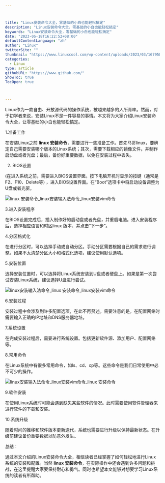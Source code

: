 ```yaml
---



title: "Linux安装命令大全，零基础的小白也能轻松搞定"
description: "Linux安装命令大全，零基础的小白也能轻松搞定"
keywords: "Linux安装命令大全，零基础的小白也能轻松搞定"
date: "2023-06-18T16:22:52+08:00"
defaultContentLanguage: "zh"
author: "Linux"
twitterSite: ""
thumbnail: "https://www.linuxcool.com/wp-content/uploads/2023/03/1679580368731_0.png"
categories:
  - Linux
type: article
githubURL: "https://www.github.com/"
ShowToc: true
TocOpen: true



---
```


Linux作为一款自由、开放源代码的操作系统，被越来越多的人所青睐。然而，对于初学者来说，安装Linux不是一件容易的事情。本文将为大家介绍Linux安装命令大全，让零基础的小白也能轻松搞定。

1.准备工作

在安装Linux之前 **linux 安装命令**，需要进行一些准备工作。首先马哥linux，要确定自己需要安装哪个版本的Linux系统；其次，需要下载相应的镜像文件，并制作启动盘或者光盘；最后，备份好重要数据，以免在安装过程中丢失。

2. BIOS设置

(在进入系统之前，需要进入BIOS设置界面。按下电脑开机时显示的按键（通常是F2、F10、Delete等) ，进入BIOS设置界面。在“Boot”选项卡中将启动设备调整为U盘或者光驱。

![linux 安装命令_linux安装输入法命令_linux安装vim命令](https://www.linuxcool.com/wp-content/uploads/2023/03/1679580368731_0.png)

3.进入安装程序

在BIOS设置完成后，插入制作好的启动盘或者光盘，并重启电脑。进入安装程序后，选择相应语言和时区linux 版本，并点击“下一步”。

4.分区格式化

在进行分区时，可以选择手动或自动分区。手动分区需要根据自己的需求进行调整。如果不太清楚分区大小和格式化选项，建议使用默认选项。

5.安装位置

选择安装位置时，可以选择将Linux系统安装到U盘或者硬盘上。如果是第一次尝试安装Linux系统，建议选择U盘进行尝试。

![linux安装输入法命令_linux 安装命令_linux安装vim命令](https://www.linuxcool.com/wp-content/uploads/2023/03/1679580368731_1.png)

6.安装过程

安装过程中会涉及到许多配置选项，在此不再赘述。需要注意的是，在配置网络时需要输入正确的IP地址和DNS服务器地址。

7.系统设置

在完成安装过程后，需要进行系统设置。包括更新软件源、添加用户、配置网络等。

8.常用命令

在Linux系统中有很多常用命令，如ls、cd、cp等。这些命令是我们日常使用中必不可少的操作。

![linux安装输入法命令_linux安装vim命令_linux 安装命令](https://www.linuxcool.com/wp-content/uploads/2023/03/1679580368731_2.png)

9.软件安装

在使用Linux系统时可能会遇到缺失某些软件的情况。此时需要使用软件管理器来进行软件的下载和安装。

10.系统升级

随着时间的推移和软件版本更新迭代，系统也需要进行升级以保持最新状态。在升级前建议备份重要数据以防意外发生。

总结：

通过本文介绍的Linux安装命令大全，相信读者已经掌握了如何轻松地进行Linux系统的安装和配置。当然 **linux 安装命令**，在实际操作中还会遇到许多问题和挑战，在这里提醒大家要保持耐心和勇气。同时也希望本文能够对想要学习Linux系统的读者有所帮助。